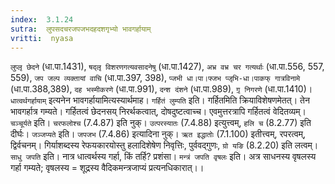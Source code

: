 ```yaml
---
index:  3.1.24
sutra:  लुपसदचरजपजभदहदशगृभ्यो भावगर्हायाम्
vritti:  nyasa
---
```


`लुप्लृ छेदने` (धा.पा.1431), `षद्लृ विशरणगत्यवसादनेषु` (धा.पा.1427), `अभ्र वभ्र चर गत्यर्थाः` (धा.पा.556, 557, 559), `जप जल्प व्यक्तायां वाचि` (धा.पा.397, 398), `प्जभी धा।पा।फ्जभ प्जृभि-धा।पाकफ् गात्रविनामे` (धा.पा.388,389), `दह भस्मीकरणे` (धा.पा.991), `दन्श दंशने` (धा.पा.989), `गृ़ निगरणे` (धा.पा.1410)। `धात्वर्थगर्हायाम्` इत्यनेन भावगर्हायामित्यस्यार्थमाह। `गर्हितं लुम्पति` इति। गर्हितमिति क्रियाविशेषणमेतत्। तेन भावगर्हात्र गम्यते। गर्हितत्वं छेदनसय् निरर्थकत्वात्, दोषदुष्टत्वाच्च। एवमुत्तरत्रापि गर्हितत्वं वेदितव्यम्। `चञ्चूर्यते` इति। `चरफलोश्च` (7.4.87) इति नुक्। `उत्परस्यातः` (7.4.88) इत्युत्त्वम्, `हलि च` (8.2.77) इति दीर्घः। `जञ्जप्यते` इति। `जपजभ` (7.4.86) इत्यादिना नुक्। `ऋत इद्धातोः` (7.1.100) इतीत्त्वम्, रपरत्वम्, द्विर्वचनम्। गिर्याशब्दस्य रेफयकारयोस्तु हलादिशेषेण निवृत्तिः, पुर्ववद्गुणः, `ग्रो यङि` (8.2.20) इति लत्वम्।
`साधु जपति` इति। नात्र धात्वर्थस्य गर्हा, किं तर्हि? प्रशंसा। `मन्त्रं जपति वृषलः` इति। अत्र साधनस्य वृषलस्य गर्हा गम्यते; वृषलस्य = शूद्रस्य वैदिकमन्त्रजाप्यं प्रत्यनधिकारात्।।

